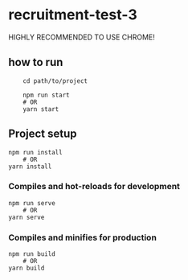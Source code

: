 # recruitment-test-3
HIGHLY RECOMMENDED TO USE CHROME!
## how to run 
```
    cd path/to/project

    npm run start
    # OR
    yarn start
```
## Project setup
```
npm run install
    # OR
yarn install
```

### Compiles and hot-reloads for development
```
npm run serve
    # OR
yarn serve
```

### Compiles and minifies for production
```
npm run build
    # OR
yarn build
```
  